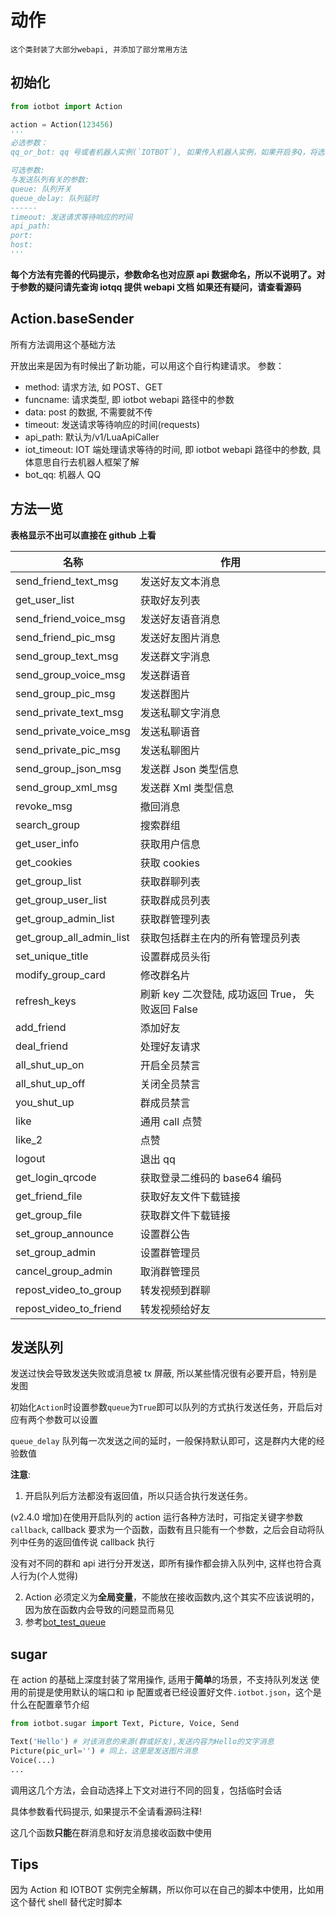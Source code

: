 # 动作

```
这个类封装了大部分webapi, 并添加了部分常用方法
```

## 初始化

```python
from iotbot import Action

action = Action(123456)
'''
必选参数：
qq_or_bot: qq 号或者机器人实例(`IOTBOT`), 如果传入机器人实例，如果开启多Q，将选取第一个 QQ

可选参数:
与发送队列有关的参数:
queue: 队列开关
queue_delay: 队列延时
------
timeout: 发送请求等待响应的时间
api_path:
port:
host:
'''
```

**每个方法有完善的代码提示，参数命名也对应原 api 数据命名，所以不说明了。对于参数的疑问请先查询 iotqq 提供 webapi 文档
如果还有疑问，请查看源码**

## Action.baseSender

所有方法调用这个基础方法

开放出来是因为有时候出了新功能，可以用这个自行构建请求。
参数：

- method: 请求方法, 如 POST、GET
- funcname: 请求类型, 即 iotbot webapi 路径中的参数
- data: post 的数据, 不需要就不传
- timeout: 发送请求等待响应的时间(requests)
- api_path: 默认为/v1/LuaApiCaller
- iot_timeout: IOT 端处理请求等待的时间, 即 iotbot webapi 路径中的参数, 具体意思自行去机器人框架了解
- bot_qq: 机器人 QQ

## 方法一览

**表格显示不出可以直接在 github 上看**

| 名称                     | 作用                                              |
| ------------------------ | ------------------------------------------------- |
| send_friend_text_msg     | 发送好友文本消息                                  |
| get_user_list            | 获取好友列表                                      |
| send_friend_voice_msg    | 发送好友语音消息                                  |
| send_friend_pic_msg      | 发送好友图片消息                                  |
| send_group_text_msg      | 发送群文字消息                                    |
| send_group_voice_msg     | 发送群语音                                        |
| send_group_pic_msg       | 发送群图片                                        |
| send_private_text_msg    | 发送私聊文字消息                                  |
| send_private_voice_msg   | 发送私聊语音                                      |
| send_private_pic_msg     | 发送私聊图片                                      |
| send_group_json_msg      | 发送群 Json 类型信息                              |
| send_group_xml_msg       | 发送群 Xml 类型信息                               |
| revoke_msg               | 撤回消息                                          |
| search_group             | 搜索群组                                          |
| get_user_info            | 获取用户信息                                      |
| get_cookies              | 获取 cookies                                      |
| get_group_list           | 获取群聊列表                                      |
| get_group_user_list      | 获取群成员列表                                    |
| get_group_admin_list     | 获取群管理列表                                    |
| get_group_all_admin_list | 获取包括群主在内的所有管理员列表                  |
| set_unique_title         | 设置群成员头衔                                    |
| modify_group_card        | 修改群名片                                        |
| refresh_keys             | 刷新 key 二次登陆, 成功返回 True， 失败返回 False |
| add_friend               | 添加好友                                          |
| deal_friend              | 处理好友请求                                      |
| all_shut_up_on           | 开启全员禁言                                      |
| all_shut_up_off          | 关闭全员禁言                                      |
| you_shut_up              | 群成员禁言                                        |
| like                     | 通用 call 点赞                                    |
| like_2                   | 点赞                                              |
| logout                   | 退出 qq                                           |
| get_login_qrcode         | 获取登录二维码的 base64 编码                      |
| get_friend_file          | 获取好友文件下载链接                              |
| get_group_file           | 获取群文件下载链接                                |
| set_group_announce       | 设置群公告                                        |
| set_group_admin          | 设置群管理员                                      |
| cancel_group_admin       | 取消群管理员                                      |
| repost_video_to_group    | 转发视频到群聊                                    |
| repost_video_to_friend   | 转发视频给好友                                    |

## 发送队列

发送过快会导致发送失败或消息被 tx 屏蔽, 所以某些情况很有必要开启，特别是发图

初始化`Action`时设置参数`queue`为`True`即可以队列的方式执行发送任务，开启后对应有两个参数可以设置

`queue_delay` 队列每一次发送之间的延时，一般保持默认即可，这是群内大佬的经验数值

**注意**:

1. 开启队列后方法都没有返回值，所以只适合执行发送任务。

(v2.4.0 增加)在使用开启队列的 action 运行各种方法时，可指定关键字参数`callback`,
callback 要求为一个函数，函数有且只能有一个参数，之后会自动将队列中任务的返回值传说 callback 执行

没有对不同的群和 api 进行分开发送，即所有操作都会排入队列中, 这样也符合真人行为(个人觉得)

2. Action 必须定义为**全局变量**，不能放在接收函数内,这个其实不应该说明的，因为放在函数内会导致的问题显而易见
3. 参考[bot_test_queue](https://github.com/XiyaoWong/python-iotbot/blob/master/sample/plugins/bot_test_queue.py)

## sugar

在 action 的基础上深度封装了常用操作, 适用于**简单**的场景，不支持队列发送
使用的前提是使用默认的端口和 ip 配置或者已经设置好文件`.iotbot.json`，这个是什么在配置章节介绍

```python
from iotbot.sugar import Text, Picture, Voice, Send

Text('Hello') # 对该消息的来源(群或好友),发送内容为Hello的文字消息
Picture(pic_url='') # 同上，这里是发送图片消息
Voice(...)
...
```

调用这几个方法，会自动选择上下文对进行不同的回复，包括临时会话

具体参数看代码提示, 如果提示不全请看源码注释!

这几个函数**只能**在群消息和好友消息接收函数中使用

## Tips

因为 Action 和 IOTBOT
实例完全解耦，所以你可以在自己的脚本中使用，比如用这个替代
shell 替代定时脚本

